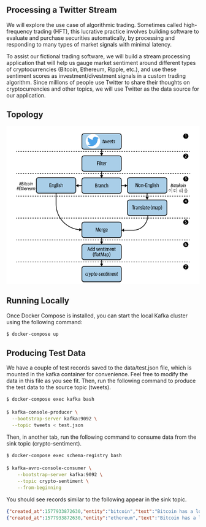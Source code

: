 ## Processing a Twitter Stream
We will explore the use case of algorithmic trading. Sometimes called high-frequency trading (HFT), 
this lucrative practice involves building software to evaluate and purchase securities automatically, by processing 
and responding to many types of market signals with minimal latency.

To assist our fictional trading software, we will build a stream processing application that will help us gauge 
market sentiment around different types of cryptocurrencies (Bitcoin, Ethereum, Ripple, etc.), and use these sentiment 
scores as investment/divestment signals in a custom trading algorithm. Since millions of people use Twitter 
to share their thoughts on cryptocurrencies and other topics, we will use Twitter as the data source for our application.

## Topology
![Screenshot](images/crypto_sentiment_topology.png)

## Running Locally
Once Docker Compose is installed, you can start the local Kafka cluster using the following command:

```sh
$ docker-compose up
```

## Producing Test Data
We have a couple of test records saved to the data/test.json file, which is mounted in the kafka container for convenience. Feel free to modify the data in this file as you see fit. Then, run the following command to produce the test data to the source topic (tweets).
  
```sh
$ docker-compose exec kafka bash

$ kafka-console-producer \
  --bootstrap-server kafka:9092 \
  --topic tweets < test.json
```
  
Then, in another tab, run the following command to consume data from the sink topic (crypto-sentiment).

```sh  
$ docker-compose exec schema-registry bash

$ kafka-avro-console-consumer \
    --bootstrap-server kafka:9092 \
    --topic crypto-sentiment \
    --from-beginning
```

You should see records similar to the following appear in the sink topic.

```json lines
{"created_at":1577933872630,"entity":"bitcoin","text":"Bitcoin has a lot of promise. I'm not too sure about #ethereum","sentiment_score":0.3444212495322003,"sentiment_magnitude":0.9464683988787772,"salience":0.9316858469669134}
{"created_at":1577933872630,"entity":"ethereum","text":"Bitcoin has a lot of promise. I'm not too sure about #ethereum","sentiment_score":0.1301464314096875,"sentiment_magnitude":0.8274198304784903,"salience":0.9112319163372604}
```